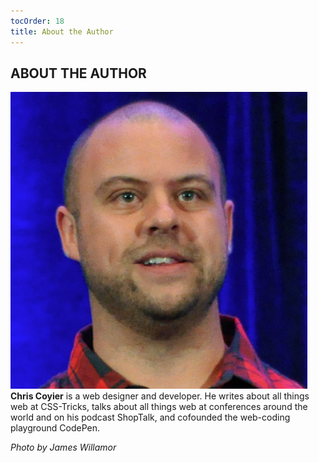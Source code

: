 ```yaml
---
tocOrder: 18
title: About the Author
---
```

## ABOUT THE AUTHOR

![](image/chris-coyier.png) **Chris Coyier** is a web designer and developer. He writes about all things web at CSS-Tricks, talks about all things web at conferences around the world and on his podcast ShopTalk, and cofounded the web-coding playground CodePen.

*Photo by James* *Willamor*

